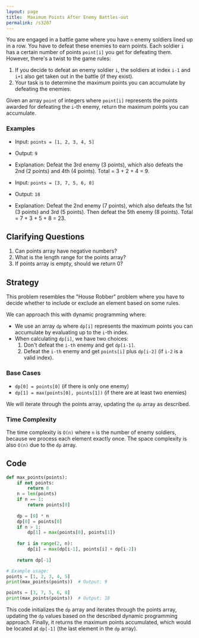 ```yaml
---
layout: page
title:  Maximum Points After Enemy Battles-out
permalink: /s3207
---
```


You are engaged in a battle game where you have `n` enemy soldiers lined up in a row. You have to defeat these enemies to earn points. Each soldier `i` has a certain number of points `point[i]` you get for defeating them. However, there's a twist to the game rules:

1. If you decide to defeat an enemy soldier `i`, the soldiers at index `i-1` and `i+1` also get taken out in the battle (if they exist).
2. Your task is to determine the maximum points you can accumulate by defeating the enemies.

Given an array `point` of integers where `point[i]` represents the points awarded for defeating the `i`-th enemy, return the maximum points you can accumulate.

### Examples

- Input: `points = [1, 2, 3, 4, 5]`
- Output: `9`
- Explanation: Defeat the 3rd enemy (3 points), which also defeats the 2nd (2 points) and 4th (4 points). Total = 3 + 2 + 4 = 9.

- Input: `points = [3, 7, 5, 6, 8]`
- Output: `18`
- Explanation: Defeat the 2nd enemy (7 points), which also defeats the 1st (3 points) and 3rd (5 points). Then defeat the 5th enemy (8 points). Total = 7 + 3 + 5 + 8 = 23.

## Clarifying Questions

1. Can points array have negative numbers?
2. What is the length range for the points array?
3. If points array is empty, should we return 0?

## Strategy

This problem resembles the "House Robber" problem where you have to decide whether to include or exclude an element based on some rules.

We can approach this with dynamic programming where:
- We use an array `dp` where `dp[i]` represents the maximum points you can accumulate by evaluating up to the `i`-th index.
- When calculating `dp[i]`, we have two choices:
  1. Don't defeat the `i-th` enemy and get `dp[i-1]`.
  2. Defeat the `i-th` enemy and get `points[i]` plus `dp[i-2]` (if `i-2` is a valid index).

### Base Cases
- `dp[0] = points[0]` (if there is only one enemy)
- `dp[1] = max(points[0], points[1])` (if there are at least two enemies)

We will iterate through the points array, updating the `dp` array as described.

### Time Complexity

The time complexity is `O(n)` where `n` is the number of enemy soldiers, because we process each element exactly once. The space complexity is also `O(n)` due to the `dp` array.

## Code

```python
def max_points(points):
    if not points:
        return 0
    n = len(points)
    if n == 1:
        return points[0]
    
    dp = [0] * n
    dp[0] = points[0]
    if n > 1:
        dp[1] = max(points[0], points[1])
    
    for i in range(2, n):
        dp[i] = max(dp[i-1], points[i] + dp[i-2])
    
    return dp[-1]

# Example usage:
points = [1, 2, 3, 4, 5]
print(max_points(points))  # Output: 9 

points = [3, 7, 5, 6, 8]
print(max_points(points))  # Output: 18 
```

This code initializes the `dp` array and iterates through the points array, updating the `dp` values based on the described dynamic programming approach. Finally, it returns the maximum points accumulated, which would be located at `dp[-1]` (the last element in the `dp` array).